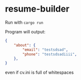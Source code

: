 # resume-builder

Run with `cargo run`

Program will output:

```json
{
    "about": {
        "email": "testsdsad",
        "phone": "testsdsadiiii",
    },
}
```

even if cv.ini is full of whitespaces
